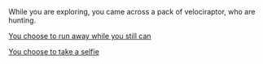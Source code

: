 While you are exploring, you came across a pack of velociraptor, who are hunting.

[You choose to run away while you still can](run.md)

[You choose to take a selfie](selfie.md)